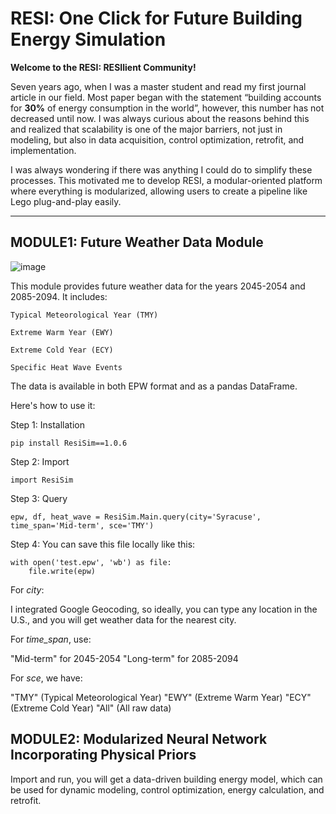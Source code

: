 # **RESI: One Click for Future Building Energy Simulation**

**Welcome to the RESI: RESIlient Community!**

Seven years ago, when I was a master student and read my first journal article in our field. Most paper began with the statement “building accounts for **30%** of energy consumption in the world”, however, this number has not decreased until now. I was always curious about the reasons behind this and realized that scalability is one of the major barriers, not just in modeling, but also in data acquisition, control optimization, retrofit, and implementation.

I was always wondering if there was anything I could do to simplify these processes. This motivated me to develop RESI, a modular-oriented platform where everything is modularized, allowing users to create a pipeline like Lego plug-and-play easily.

--------------------------------------------------------------------------------------------------------------------------
## **MODULE1: Future Weather Data Module**
![image](https://github.com/Bugs-Owner/RESI-One-click-for-future-building-energy-simulation/assets/155193713/df75571b-f3e5-4e84-82f8-aeb42d1d90df)


This module provides future weather data for the years 2045-2054 and 2085-2094. It includes:

    Typical Meteorological Year (TMY)

    Extreme Warm Year (EWY)

    Extreme Cold Year (ECY)

    Specific Heat Wave Events

The data is available in both EPW format and as a pandas DataFrame.

Here's how to use it:

Step 1: Installation

    pip install ResiSim==1.0.6

Step 2: Import

    import ResiSim   

Step 3: Query

    epw, df, heat_wave = ResiSim.Main.query(city='Syracuse', time_span='Mid-term', sce='TMY') 
    
Step 4: You can save this file locally like this:

    with open('test.epw', 'wb') as file:
        file.write(epw) 
    
For *city*:

I integrated Google Geocoding, so ideally, you can type any location in the U.S., and you will get weather data for the nearest city.

For *time_span*, use:

"Mid-term" for 2045-2054
"Long-term" for 2085-2094

For *sce*, we have:

"TMY" (Typical Meteorological Year)
"EWY" (Extreme Warm Year)
"ECY" (Extreme Cold Year)
"All" (All raw data)

## **MODULE2: Modularized Neural Network Incorporating Physical Priors**
Import and run, you will get a data-driven building energy model, which can be used for dynamic modeling, control optimization, energy calculation, and retrofit.
